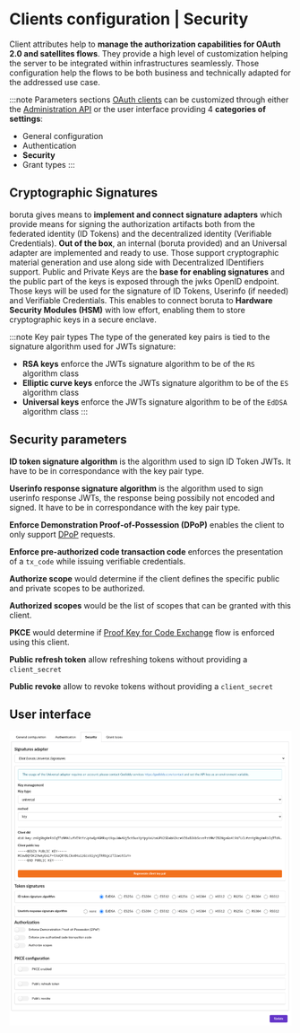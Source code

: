 # Clients configuration | Security

Client attributes help to __manage the authorization capabilities for OAuth 2.0 and satellites flows__. They provide a high level of customization helping the server to be integrated within infrastructures seamlessly. Those configuration help the flows to be both business and technically adapted for the addressed use case.

:::note Parameters sections
[OAuth clients](/docs/provider-configuration/configure-clients) can be customized through either the [Administration API](/api/list-clients) or the user interface providing 4 __categories of settings__:

- General configuration
- Authentication
- __Security__
- Grant types
:::

## Cryptographic Signatures

boruta gives means to __implement and connect signature adapters__ which provide means for signing the authorization artifacts both from the federated identity (ID Tokens) and the decentralized identity (Verifiable Credentials). __Out of the box__, an internal (boruta provided) and an Universal adapter are implemented and ready to use. Those support cryptographic material generation and use along side with Decentralized IDentifiers support. Public and Private Keys are the __base for enabling signatures__ and the public part of the keys is exposed through the jwks OpenID endpoint. Those keys will be used for the signature of ID Tokens, Userinfo (if needed) and Verifiable Credentials. This enables to connect boruta to __Hardware Security Modules (HSM)__ with low effort, enabling them to store cryptographic keys in a secure enclave.

:::note Key pair types
The type of the generated key pairs is tied to the signature algorithm used for JWTs signature:
- __RSA keys__ enforce the JWTs signature algorithm to be of the `RS` algorithm class
- __Elliptic curve keys__ enforce the JWTs signature algorithm to be of the `ES` algorithm class
- __Universal keys__ enforce the JWTs signature algorithm to be of the `EdDSA` algorithm class
:::

## Security parameters

<div class="parameters">

__ID token signature algorithm__ is the algorithm used to sign ID Token JWTs. It have to be in correspondance with the key pair type.

__Userinfo response signature algorithm__ is the algorithm used to sign userinfo response JWTs, the response being possibily not encoded and signed. It have to be in correspondance with the key pair type.

__Enforce Demonstration Proof-of-Possession (DPoP)__ enables the client to only support [DPoP](https://datatracker.ietf.org/doc/html/rfc9449) requests.

__Enforce pre-authorized code transaction code__ enforces the presentation of a `tx_code` while issuing verifiable credentials.

__Authorize scope__ would determine if the client defines the specific public and private scopes to be authorized.

__Authorized scopes__ would be the list of scopes that can be granted with this client.

__PKCE__ would determine if [Proof Key for Code Exchange](https://datatracker.ietf.org/doc/html/rfc7636) flow is enforced using this client.

__Public refresh token__ allow refreshing tokens without providing a `client_secret`

__Public revoke__ allow to revoke tokens without providing a `client_secret`

</div>

## User interface

![client form](/assets/images/oauth-clients-security.png)
